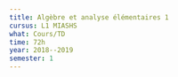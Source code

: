 ```yaml
---
title: Algèbre et analyse élémentaires 1
cursus: L1 MIASHS
what: Cours/TD
time: 72h
year: 2018--2019
semester: 1
---
```

